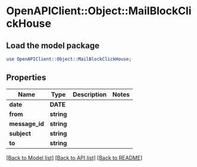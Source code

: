 # OpenAPIClient::Object::MailBlockClickHouse

## Load the model package
```perl
use OpenAPIClient::Object::MailBlockClickHouse;
```

## Properties
Name | Type | Description | Notes
------------ | ------------- | ------------- | -------------
**date** | **DATE** |  | 
**from** | **string** |  | 
**message_id** | **string** |  | 
**subject** | **string** |  | 
**to** | **string** |  | 

[[Back to Model list]](../README.md#documentation-for-models) [[Back to API list]](../README.md#documentation-for-api-endpoints) [[Back to README]](../README.md)


